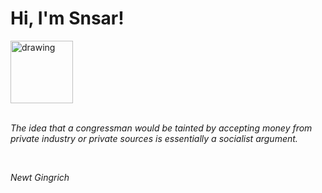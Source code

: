 <h1>Hi, I'm Snsar!</h1> <img src="https://acegif.com/wp-content/uploads/2021/4fh5wi/pepefrg-21.gif" alt="drawing"  height = "100"/> <br> <br> <p><i>The idea that a congressman would be tainted by accepting money from private industry or private sources is essentially a socialist argument.</i></p> <br> <p><i>Newt Gingrich</i></p>